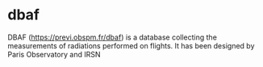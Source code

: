 # dbaf
DBAF (https://previ.obspm.fr/dbaf) is a database collecting the measurements of radiations performed on flights. 
It has been designed by Paris Observatory and IRSN


